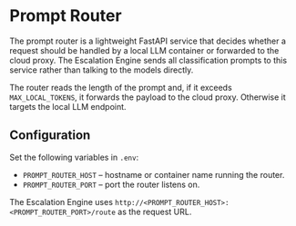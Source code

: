 # Prompt Router

The prompt router is a lightweight FastAPI service that decides whether a request
should be handled by a local LLM container or forwarded to the cloud proxy. The
Escalation Engine sends all classification prompts to this service rather than
talking to the models directly.

The router reads the length of the prompt and, if it exceeds `MAX_LOCAL_TOKENS`,
it forwards the payload to the cloud proxy. Otherwise it targets the local LLM
endpoint.

## Configuration

Set the following variables in `.env`:

- `PROMPT_ROUTER_HOST` – hostname or container name running the router.
- `PROMPT_ROUTER_PORT` – port the router listens on.

The Escalation Engine uses `http://<PROMPT_ROUTER_HOST>:<PROMPT_ROUTER_PORT>/route`
as the request URL.
